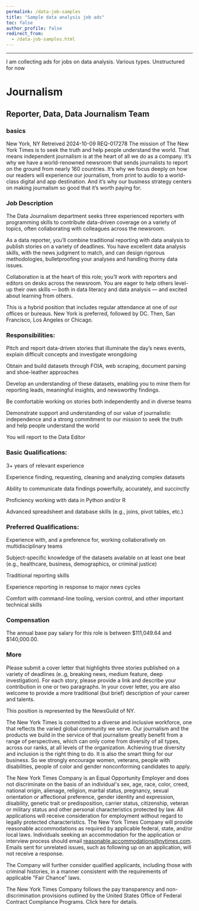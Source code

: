 ```yaml
---
permalink: /data-job-samples
title: "Sample data analysis job ads"
toc: false
author_profile: false
redirect_from:
  - /data-job-samples.html
---
```

___


I am collecting ads for jobs on data analysis. Various types. Unstructured for now

# Journalism


## Reporter, Data, Data Journalism Team

### basics
New York, NY
Retreived 2024-10-09
REQ-017278
The mission of The New York Times is to seek the truth and help people understand the world. That means independent journalism is at the heart of all we do as a company. It’s why we have a world-renowned newsroom that sends journalists to report on the ground from nearly 160 countries. It’s why we focus deeply on how our readers will experience our journalism, from print to audio to a world-class digital and app destination. And it’s why our business strategy centers on making journalism so good that it’s worth paying for. 

 

### Job Description


The Data Journalism department seeks three experienced reporters with programming skills to contribute data-driven coverage on a variety of topics, often collaborating with colleagues across the newsroom. 

As a data reporter, you’ll combine traditional reporting with data analysis to publish stories on a variety of deadlines. You have excellent data analysis skills, with the news judgment to match, and can design rigorous methodologies, bulletproofing your analyses and handling thorny data issues. 

Collaboration is at the heart of this role; you’ll work with reporters and editors on desks across the newsroom. You are eager to help others level-up their own skills — both in data literacy and data analysis — and excited about learning from others. 

This is a hybrid position that includes regular attendance at one of our offices or bureaus. New York is preferred, followed by DC. Then, San Francisco, Los Angeles or Chicago.

### Responsibilities:

Pitch and report data-driven stories that illuminate the day’s news events, explain difficult concepts and investigate wrongdoing

Obtain and build datasets through FOIA, web scraping, document parsing and shoe-leather approaches 

Develop an understanding of these datasets, enabling you to mine them for reporting leads, meaningful insights, and newsworthy findings.

Be comfortable working on stories both independently and in diverse teams

Demonstrate support and understanding of our value of journalistic independence and a strong commitment to our mission to seek the truth and help people understand the world

You will report to the Data Editor 

### Basic Qualifications:

3+ years of relevant experience

Experience finding, requesting, cleaning and analyzing complex datasets 

Ability to communicate data findings powerfully, accurately, and succinctly

Proficiency working with data in Python and/or R

Advanced spreadsheet and database skills (e.g., joins, pivot tables, etc.)

### Preferred Qualifications:

Experience with, and a preference for, working collaboratively on multidisciplinary teams

Subject-specific knowledge of the datasets available on at least one beat (e.g.,  healthcare, business, demographics, or criminal justice)

Traditional reporting skills

Experience reporting in response to major news cycles

Comfort with command-line tooling, version control, and other important technical skills

### Compensation
The annual base pay salary for this role is between $111,049.64 and $140,000.00.


### More
Please submit a cover letter that highlights three stories published on a variety of deadlines (e..g, breaking news, medium feature, deep investigation). For each story, please provide a link and describe your contribution in one or two paragraphs. In your cover letter, you are also welcome to provide a more traditional (but brief) description of your career and talents.

This position is represented by the NewsGuild of NY.

The New York Times is committed to a diverse and inclusive workforce, one that reflects the varied global community we serve. Our journalism and the products we build in the service of that journalism greatly benefit from a range of perspectives, which can only come from diversity of all types, across our ranks, at all levels of the organization. Achieving true diversity and inclusion is the right thing to do. It is also the smart thing for our business. So we strongly encourage women, veterans, people with disabilities, people of color and gender nonconforming candidates to apply.

The New York Times Company is an Equal Opportunity Employer and does not discriminate on the basis of an individual's sex, age, race, color, creed, national origin, alienage, religion, marital status, pregnancy, sexual orientation or affectional preference, gender identity and expression, disability, genetic trait or predisposition, carrier status, citizenship, veteran or military status and other personal characteristics protected by law. All applications will receive consideration for employment without regard to legally protected characteristics. The New York Times Company will provide reasonable accommodations as required by applicable federal, state, and/or local laws. Individuals seeking an accommodation for the application or interview process should email reasonable.accommodations@nytimes.com.  Emails sent for unrelated issues, such as following up on an application, will not receive a response. 

The Company will further consider qualified applicants, including those with criminal histories, in a manner consistent with the requirements of applicable "Fair Chance" laws.

The New York Times Company follows the pay transparency and non-discrimination provisions outlined by the United States Office of Federal Contract Compliance Programs. Click here for details.

